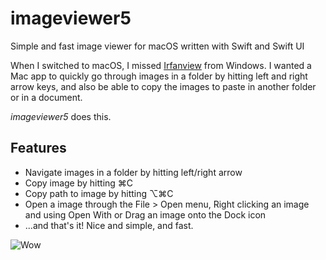 # imageviewer5
Simple and fast image viewer for macOS written with Swift and Swift UI

When I switched to macOS, I missed [Irfanview](https://www.irfanview.com) from Windows. I wanted a Mac app to quickly go through images in a folder by hitting left and right arrow keys, and also be able to copy the images to paste in another folder or in a document.

_imageviewer5_ does this.

## Features

- Navigate images in a folder by hitting left/right arrow
- Copy image by hitting ⌘C
- Copy path to image by hitting ⌥⌘C
- Open a image through the File > Open menu, Right clicking an image and using Open With or Drag an image onto the Dock icon
- ...and that's it! Nice and simple, and fast.

![Wow](https://lambdan.se/img/2020-07-09_16-58-08.306847.png)